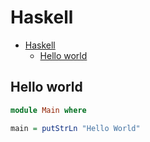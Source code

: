 # Haskell

<!--ts-->
* [Haskell](hasekll.md#haskell)
   * [Hello world](hasekll.md#hello-world)

<!-- Added by: runner, at: Thu Aug  5 09:20:14 UTC 2021 -->

<!--te-->

## Hello world
```haskell
module Main where

main = putStrLn "Hello World"
```
